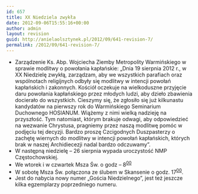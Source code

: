 ```yaml
---
id: 657
title: XX Niedziela zwykła
date: 2012-09-06T15:55:16+00:00
author: admin
layout: revision
guid: http://anielaolsztynek.pl/2012/09/641-revision-7/
permalink: /2012/09/641-revision-7/
---
```

  * Zarządzenie Ks. Abp. Wojciecha Ziemby Metropolity Warmińskiego w sprawie modlitwy o powołania kapłańskie: &#8222;Dnia 19 sierpnia 2012 r., w XX Niedzielę zwykłą, zarządzam, aby we wszystkich parafiach oraz wspólnotach religijnych odbyły się modlitwy w intencji powołań kapłańskich i zakonnych. Kościół oczekuje na wielkoduszne przyjęcie daru powołania kapłańskiego przez młodych ludzi, aby dzieło zbawienia docierało do wszystkich. Cieszymy się, że zgłosiło się już kilkunastu kandydatów na pierwszy rok do Warmińskiego Seminarium Duchownego HOSIANUM. Wiążemy z nimi wielką nadzieję na przyszłość. Tym natomiast, którym brakuje odwagi, aby odpowiedzieć na wezwanie Chrystusa, pragniemy przez naszą modlitwę pomóc w podjęciu tej decyzji. Bardzo proszę Czcigodnych Duszpasterzy o zachętę wiernych do modlitwy w intencji powołań kapłańskich, których brak w naszej Archidiecezji nadal bardzo odczuwamy&#8221;.
  * W następną niedzielę &#8211; 26 sierpnia wypada uroczystość NMP Częstochowskiej.
  * We wtorek i w czwartek Msza Św. o godz &#8211; 8<sup><span style="text-decoration: underline;">00</span></sup>
  * W sobotę Msza Św. połączona ze ślubem w Skansenie o godz. 17<sup><span style="text-decoration: underline;">00</span></sup>.
  * Jest do nabycia nowy numer &#8222;Gościa Niedzielnego&#8221;, jest też jeszcze kilka egzemplarzy poprzedniego numeru.
